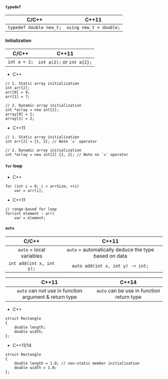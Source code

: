 #### `typedef`
| C/C++ | C++11|
| :---: | :---: |
|`typedef double new_t;`   | `using new_t = double;`    |

#### Initialization
| C/C++ | C++11|
| :---: | :---: |
| `int a = 2;`| `int a(2);` or `int a{2};` |

- C++
```
// 1. Static array initialization
int arr[2];
arr[0] = 9;
arr[1] = 7;

// 2. Dynamic array initialization
int *array = new int[2];
array[0] = 1;
array[1] = 2;
```
- C++11
```
// 1. Static array initialization
int arr[2] = {1, 2}; // Note `=` operator

// 2. Dynamic array initialization
int *array = new int[2] {1, 2}; // Note no `=` operator
```

#### `for` loop
- C++
```
for (int i = 0; i < arrSize; ++i)
    var = arr[i];
```
- C++11
```
// range-based for loop
for(int element : arr)	
    var = element;
```

#### `auto`
| C/C++ | C++11|
| :---: | :---: |
|`auto` = local variables|`auto` = automatically deduce the type based on data|
| `int add(int x, int y);` | `auto add(int x, int y) -> int;` |

| C++11 | C++14|
| :---: | :---: |
|`auto` can not use in function argument & return type|`auto` can be use in function return type|

- C++
```
struct Rectangle
{
	double length;
	double width;
};  
```
- C++11/14
```
struct Rectangle
{
	double length = 1.0; // non-static member initialization
	double width = 1.0;
};
```
